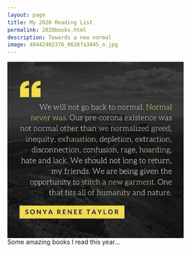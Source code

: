```yaml
--- 
layout: page
title: My 2020 Reading List
permalink: 2020books.html
description: Towards a new normal
image: 48442402376_8638fa3845_o.jpg
---
```

<img align="center" src="../assets/images/sonyareneetaylor.jpg" width="400"><br/>
Some amazing books I read this year... 
